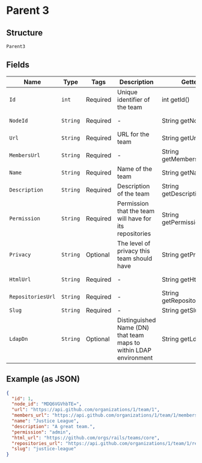 
# Parent 3

## Structure

`Parent3`

## Fields

| Name | Type | Tags | Description | Getter | Setter |
|  --- | --- | --- | --- | --- | --- |
| `Id` | `int` | Required | Unique identifier of the team | int getId() | setId(int id) |
| `NodeId` | `String` | Required | - | String getNodeId() | setNodeId(String nodeId) |
| `Url` | `String` | Required | URL for the team | String getUrl() | setUrl(String url) |
| `MembersUrl` | `String` | Required | - | String getMembersUrl() | setMembersUrl(String membersUrl) |
| `Name` | `String` | Required | Name of the team | String getName() | setName(String name) |
| `Description` | `String` | Required | Description of the team | String getDescription() | setDescription(String description) |
| `Permission` | `String` | Required | Permission that the team will have for its repositories | String getPermission() | setPermission(String permission) |
| `Privacy` | `String` | Optional | The level of privacy this team should have | String getPrivacy() | setPrivacy(String privacy) |
| `HtmlUrl` | `String` | Required | - | String getHtmlUrl() | setHtmlUrl(String htmlUrl) |
| `RepositoriesUrl` | `String` | Required | - | String getRepositoriesUrl() | setRepositoriesUrl(String repositoriesUrl) |
| `Slug` | `String` | Required | - | String getSlug() | setSlug(String slug) |
| `LdapDn` | `String` | Optional | Distinguished Name (DN) that team maps to within LDAP environment | String getLdapDn() | setLdapDn(String ldapDn) |

## Example (as JSON)

```json
{
  "id": 1,
  "node_id": "MDQ6VGVhbTE=",
  "url": "https://api.github.com/organizations/1/team/1",
  "members_url": "https://api.github.com/organizations/1/team/1/members{/member}",
  "name": "Justice League",
  "description": "A great team.",
  "permission": "admin",
  "html_url": "https://github.com/orgs/rails/teams/core",
  "repositories_url": "https://api.github.com/organizations/1/team/1/repos",
  "slug": "justice-league"
}
```

